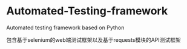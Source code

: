 # Automated-Testing-framework
Automated testing framework based on Python

包含基于selenium的web端测试框架以及基于requests模块的API测试框架

